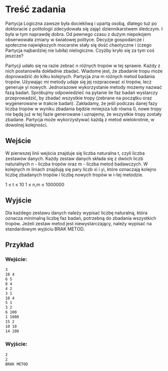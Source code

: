 # Treść zadania
Partycja Logiczna zawsze była dociekliwą i upartą osobą, dlatego tuż po doktoracie z politologii zdecydowała się zająć dziennikarstwem śledczym. I była w tym naprawdę dobra. Od pewnego czasu z dużym niepokojem obserwowała zmiany w światowej polityce. Decyzje gospodarcze i społeczne największych mocarstw stały się dość chaotyczne i (czego Partycja najbardziej nie lubiła) nielogiczne. Czyżby kryło się za tym coś jeszcze?

Partycji udało się na razie zebrać n różnych tropów w tej sprawie. Każdy z nich postanowiła dokładnie zbadać. Wiadome jest, że zbadanie tropu może doprowadzić do kilku kolejnych. Partycja zna m różnych metod badania tropów. Używając mi metody udaje się jej rozpracować xi tropów, lecz generuje yi nowych. Jednorazowe wykorzystanie metody możemy nazwać fazą badań. Spróbujmy odpowiedzieć na pytanie ile faz badań wystarczy przeprowadzić, by zbadać wszystkie tropy (zebrane na początku oraz wygenerowane w trakcie badań). Zakładamy, że jeśli podczas danej fazy liczba tropów w wyniku zbadania będzie mniejsza lub równa 0, nowe tropy nie będą już w tej fazie generowane i uznajemy, że wszystkie tropy zostały zbadane. Partycja może wykorzystywać każdą z metod wielokrotnie, w dowolnej kolejności.
## Wejście
W pierwszej linii wejścia znajduje się liczba naturalna t, czyli liczba zestawów danych. Każdy zestaw danych składa się z dwóch liczb naturalnych n - liczba tropów oraz m - liczba metod badawczych. W kolejnych m liniach znajdują się pary liczb xi i yi, które oznaczają kolejno liczbę zbadanych tropów i liczbę nowych tropów w i-tej metodzie.

1 ≤ t ≤ 10
1 ≤ n,m ≤ 1000000
## Wyjście
Dla każdego zestawu danych należy wypisać liczbę naturalną, która oznacza minimalną liczbę faz badań, potrzebną do zbadania wszystkich tropów. Jeżeli zestaw metod jest niewystarczający, należy wypisać na standardowym wyjściu BRAK METOD.

## Przykład
### Wejście:
```sh
3
10 4
6 5
8 4
4 2
3 1
10 4
5 1
3 2
6 100
1 1000
15 2
10 10
14 100
```
### Wyjście:
```sh
2
2
BRAK METOD
```